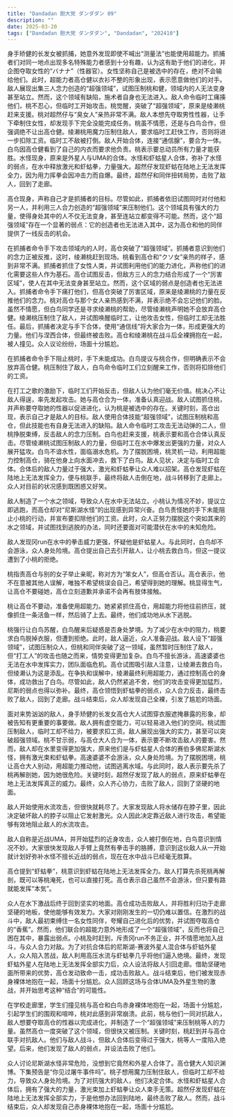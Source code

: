 ```yaml
---
title: "Dandadan 胆大党 ダンダダン 09"
description: ""
date: 2025-03-20
tags: ["Dandadan 胆大党 ダンダダン", "Dandadan", "202410"]
---
```


身手矫健的长发女被抓捕，她意外发现即使不喊出“测量法”也能使用超能力。抓捕者们对同一地点出现多名特殊能力者感到十分有趣，认为这有助于他们的进化，并企图夺取女性的“バナナ”（性器官）。女性坚称自己是被选中的存在，绝对不会输给他们。此时，超能力者高仓健以衣衫不整的形象出现，表示愿意做他们的对手。敌人展现出集三人念力创造的“超强领域”，试图压制桃和健，领域内的人无法变身甚至站立。然而，这个领域有缺陷，施术者自身也无法进入。敌人命令临时工痛揍他们，桃不忍心，但临时工开始攻击。桃觉醒，突破了“超强领域”，原来是绫濑桃赶来支援。桃对超然仔与“臭女人”亲热非常不满。敌人本想先夺取男性性器，让手下牵制住女性，却发现手下完全没能完成任务。桃虽不情愿，还是与白鸟合作，但强调绝不让出高仓健。绫濑桃用魔力压制住敌人，要求临时工赶快工作，否则将进一步扣除工资。临时工不敌被打倒。敌人开始合体，连接“通信腺”，要合为一体。白鸟因高仓健看到了自己的内衣而要求他负责。桃表示要总动员所有力量才能获胜。水怪现身，原来是外星人与UMA的合体。水怪和虾蛄星人合体，弥补了水怪的弱点，在水中释放激光和虾蛄拳，力量强大。超然仔发现虾蛄在陆地上无法发挥全力，因为用力挥拳会因冲击力而自爆。最终，超然仔和同伴扭转局势，击败了敌人，回到了走廊。

高仓现身，声称自己才是抓捕者的目标。尽管如此，抓捕者依旧试图同时对付他和另一人，并利用三人合力创造的“超强领域”来压制他们。这个领域具有强大的力量，使得身处其中的人不仅无法变身，甚至连站立都变得不可能。然而，这个“超强领域”存在一个显著的弱点：它的创造者也无法进入其中，这为高仓和他的同伴提供了一线反击的机会。

在抓捕者命令手下攻击领域内的人时，高仓突破了“超强领域”。抓捕者意识到他们的念力正被反推，这时，绫濑桃赶到现场。桃看到高仓和“クソ女”亲热的样子，感到非常不满。抓捕者抓住了女性人类，并试图利用他们的能力进化，声称他们的进化需要这些人作为基石。高仓试图反击，但敌方三人的念力结合形成了一个“厉害区域”，使人在其中无法变身甚至站立。然而，这个区域的弱点是创造者也无法进入。抓捕者命令手下痛打他们，但高仓突破了厉害区域，原来是绫濑桃的力量在反推他们的念力。桃对高仓与那个女人亲热感到不满，并表示绝不会忘记他们的脸。虽然不情愿，但白鸟同学还是寻求绫濑桃的帮助，尽管绫濑桃声明她不会放弃高仓健。绫濑桃压制住了敌人，并试图唤醒临时工，让他攻击女性，但临时工却无法胜任。最后，抓捕者决定与手下合体，使用“通信线”将大家合为一体，形成更强大的力量。他们与涅西合体，但最终被击败。高仓和绫濑桃在战斗后全裸拥抱在一起，被人撞见。众人议论纷纷，场面十分尴尬。

在抓捕者命令手下阻止桃时，手下未能成功。白鸟提议与桃合作，但明确表示不会放弃高仓健。桃压制住了敌人，白鸟命令临时工们立刻醒来工作，否则将扣除他们的工资。

在打工之歌的激励下，临时工们开始反击，但敌人认为他们毫无价值。桃决心不让敌人得逞，率先发起攻击。她与高仓合为一体，准备认真迎战。敌人试图抓住桃，并声称要夺取她的性器以促进进化，认为桃是被选中的存在。关键时刻，高仓出现，表示自己才是敌人的目标。敌人使用合体技能“超强领域”，试图压制桃和高仓，但此技能也有自身无法进入的缺陷。敌人命令临时工攻击无法动弹的二人，但桃挣脱束缚，反击敌人的念力压制。白鸟也赶来支援，桃表示要和高仓合体认真反击。尽管绫濑桃试图压制敌人的力量，但临时工在水中爆发出更强的力量，对众人展开猛攻。白鸟不谙水性，面临溺水危机。为了摆脱困境，桃灵机一动，利用超能力控制高仓，骑在他身上向水面冲去，救下了白鸟。敌人见状，决定与临时工合体。合体后的敌人力量过于强大，激光和虾蛄拳让众人难以招架。高仓发现虾蛄在陆地上无法发挥全力，便与桃联手，最终将敌人击倒在地，战斗转移到了走廊上。众人对目前的状况感到既困惑又好笑。

敌人制造了一个水之领域，导致众人在水中无法站立。小桃认为情况不妙，提议立即逃跑，而高仓却对“尼斯湖水怪”的出现感到异常兴奋。白鸟责怪她的手下未能阻止小桃的行动，并宣布要扣除他们的工资。此时，众人正努力摆脱这个突如其来的水之领域，并试图找到逃脱的办法，同时还要面对可能潜伏在水中的未知危险。

敌人发现冈run在水中的拳击威力更强，怀疑他是虾蛄星人。与此同时，白鸟却不会游泳，众人身处险境。高仓提出自己去引开敌人，让小桃去救白鸟，但这一提议遭到了小桃的拒绝。

桃指责高仓与别的女子举止亲昵，称对方为“笨女人”，但高仓否认。高仓表示，他不在意被其他人误解，唯独不希望桃误会自己，希望得到她的理解。桃显得生气，让高仓不要碰她，高仓立刻道歉并承诺不会再有肢体接触。

桃让高仓不要动，准备使用超能力。她紧紧抓住高仓，用超能力将他往前挤压，就像抓住一条活鱼一样，然后骑了上去。最终，他们成功地从水下逃脱。

桃强行让白鸟苏醒，白鸟醒来后疑惑是否身处梦境。为了减少在水中的阻力，桃要求白鸟脱掉衣服，但遭到拒绝。此时，敌人逼近，众人准备迎战。敌人设下“超强领域”，试图压制众人，但桃和同伴突破了这一领域，虽然暂时压制住了敌人，但“打工人”的攻击也随之而来，情势变得更加复杂。白鸟不擅长游泳，高速婆婆也无法在水中发挥实力，团队面临危机。高仓试图吸引敌人注意，让绫濑去救白鸟，但绫濑认为这是添乱。在争执和误解中，绫濑最终利用超能力，通过控制高仓的身体，成功救出了白鸟。尽管如此，敌人仍然紧追不舍，他们的攻击变得更加猛烈，尼斯的弱点也得以弥补。最终，高仓领悟到虾蛄拳的弱点，众人合力反击，最终击败了敌人，回到了走廊。战斗结束后，众人却发现自己全裸，引发了尴尬的场面。

面对来势汹汹的敌人，身手矫健的长发女高仓大人试图穿衣服遮掩暴露的形象，却被告知有更重要的事要做。敌人拥有虚空能力，可以轻易进入他们的空间。桃试图压制敌人，临时工却不给力，被要求扣工资。敌人展现出强大的实力，甚至可以突破超强领域。桃不甘示弱，与高仓大人合为一体，表示要不断攻击敌人的要害。然而，敌人却在水里变得更加强大，原来他们是与虾蛄星人合体的赛伯多佛尼斯湖水怪，拥有激光束和虾蛄拳。高速婆婆不会游泳，众人身处险境。为了摆脱困境，桃让高仓大人别动，用超能力推动他，试图逃离水域。与此同时，敌人表示要先杀了桃再解剖她，因为她很危险。关键时刻，超然仔发现了敌人的弱点，原来虾蛄拳在地上无法发挥真正的威力。最终，众人齐心协力，击败了敌人，回到了坚硬的地面。

敌人开始使用水流攻击，但很快就耗尽了。大家发现敌人将水储存在脖子里，因此决定破坏敌人的脖子以阻止它发射激光。众人因此决定靠近敌人进行攻击，希望能够有效地阻止敌人的水流攻击。

敌人自称是近战UMA，并开始猛烈的近身攻击，众人被打倒在地，白鸟意识到情况不妙。大家很快发现敌人手臂上竟然有拳击手的胳膊，意识到这伙敌人从一开始就计划好弥补水怪不擅长近战的弱点，现在在水中战斗已经毫无胜算。

高仓提到“虾蛄拳”，桃意识到虾蛄在陆地上无法发挥全力。敌人打算先杀死桃再解剖，既可以等桃淹死，也可以直接打死。高仓表示自己虽然不会游泳，但只要有路就能发挥“本気”。

众人在水下激战后终于回到坚实的地面。高仓成功击败敌人，并将胜利归功于走廊坚硬的地板，使他能够有效发力。大家对刚刚发生的一切仍难以置信。在激烈的战斗中，敌人最初束缚住一名女性同伴，夸耀自己进化后的优势，并试图夺取高仓的“香蕉”。然而，他们联合的超能力意外地形成了一个“超强领域”，反而也将自己困在其中，暴露出弱点。小桃及时赶到，斥责冈run不务正业，并不情愿地加入战斗，与众人合力对敌。为了对抗合体后的尼斯湖-赛波外星人混合体与虾蛄外星人，众人陷入苦战，敌人利用高压水流与虾蛄拳几乎将他们逼入绝境。最终，发现虾蛄外星人在陆地上无法发挥全部实力后，众人设法将敌人引回走廊。借助坚硬地面所带来的优势，高仓发动致命一击，成功击败敌人。战斗结束后，他们被发现赤身裸体地抱在一起，场面十分尴尬。众人回顾这场与合体UMA及外星生物的激战，并开始思考这种“结合”的可能性。

在学校走廊里，学生们撞见桃与高仓和白鸟赤身裸体地抱在一起，场面十分尴尬，引起学生们的围观和喧哗，桃对此感到非常崩溃。此前，桃与他们一同对抗敌人，敌人想要夺取高仓的性器以完成进化，并制造了一个“超强领域”来压制桃等人的力量。虽然高仓一度突破了这个领域，但很快又被压制。关键时刻，桃赶到并与高仓联手对抗敌人。他们与敌人战斗，但敌人合体后变得过于强大，桃等人一度陷入绝望。后来，他们发现了敌人的弱点，并设法击败了他们。

众人讨论尼斯湖水怪非常危险，没想到它竟然和外星人合体了。高仓健大人知识渊博。下集预告是“你见过屠牛事件吗”。桃子想用魔力压制住敌人，但临时工却不给力，导致众人身处险境。为了对抗强大的敌人，他们决定合体。水怪和虾蛄星人合体后，拥有了强大的力量，激光束加上虾蛄拳让众人束手无策。超然仔发现虾蛄在陆地上无法发挥全部实力，于是他想办法回到陆地，最终击败了敌人。然而，战斗结束后，众人却发现自己赤身裸体地抱在一起，场面十分尴尬。